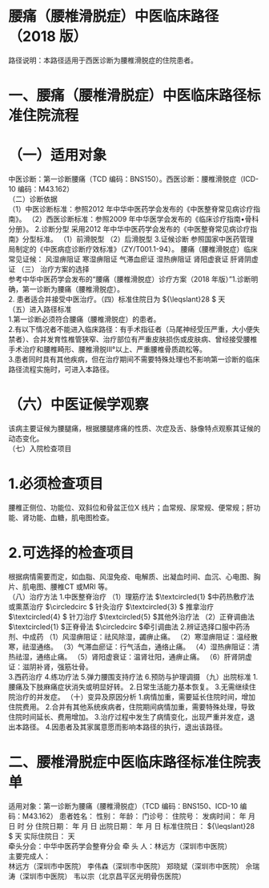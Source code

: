 # 腰痛（腰椎滑脱症）中医临床路径  （2018 版）  
路径说明：本路径适用于西医诊断为腰椎滑脱症的住院患者。  
# 一、腰痛（腰椎滑脱症）中医临床路径标准住院流程  
# （一）适用对象  
中医诊断：第一诊断腰痛（TCD 编码：BNS150）。西医诊断：腰椎滑脱症（ICD-10 编码：M43.162）  
（二）诊断依据  
（1）中医诊断标准：参照2012 年中华中医药学会发布的《中医整脊常见病诊疗指南》。 （2）西医诊断标准：参照2009 年中华医学会发布的《临床诊疗指南•骨科分册》。 2.诊断分型 采用2012 年中华中医药学会发布的《中医整脊常见病诊疗指南》分型标准。 （1）前滑脱型 （2）后滑脱型 3.证候诊断   参照国家中医药管理局制定的《中医病症诊断疗效标准》（ZY/T001.1-94）。 腰痛（腰椎滑脱症）临床常见证候： 风湿痹阻证   寒湿痹阻证   气滞血瘀证   湿热痹阻证   肾阳虚衰证   肝肾阴虚证   （三） 治疗方案的选择  
参考中华中医药学会发布的“腰痛（腰椎滑脱症）诊疗方案（2018 年版）”1.诊断明确，第一诊断为腰痛（腰椎滑脱症）。  
2. 患者适合并接受中医治疗。（四）标准住院日为 ${\leqslant}28 $ 天  
（五）进入路径标准  
1.第一诊断必须符合腰痛（腰椎滑脱症）的患者。  
2.有以下情况者不能进入临床路径：有手术指征者（马尾神经受压严重，大小便失禁者）、合并发育性椎管狭窄、治疗部位有严重皮肤损伤或皮肤病、曾经接受腰椎手术治疗和腰椎畸形、腰椎滑脱III°以上、严重腰椎骨质疏松等。  
3.患者同时具有其他疾病，但在治疗期间不需要特殊处理也不影响第一诊断的临床路径流程实施时，可进入本路径。  
# （六）中医证候学观察  
该病主要证候为腰腿痛，根据腰腿疼痛的性质、次症及舌、脉像特点观察其证候的动态变化。  
（七）入院检查项目  
# 1.必须检查项目  
腰椎正侧位、功能位、双斜位和骨盆正位X 线片；血常规、尿常规、便常规；肝功能、肾功能、血糖，肌电图检查。  
# 2.可选择的检查项目  
根据病情需要而定，如血脂、风湿免疫、电解质、出凝血时间、血沉、心电图、胸片、肌电图、腰椎CT 或MRI 等。  
（八）治疗方法 1.中医整脊治疗  （1）理筋疗法 $\textcircled{1} $中药热敷疗法或熏蒸治疗 $\circledcirc $ 针灸治疗  $\textcircled{3} $ 推拿治疗  $\textcircled{4} $ 针刀治疗  $\textcircled{5} $其他外治疗法 （2）正脊调曲法 $\textcircled{1} $正脊骨法 $\circledcirc $牵引调曲法 2.辨证选择口服中药汤剂、中成药 （1）风湿痹阻证：祛风除湿，蠲痹止痛。 （2）寒湿痹阻证：温经散寒，祛湿通络。 （3）气滞血瘀证：行气活血，通络止痛。  （4）湿热痹阻证：清热祛湿，通络止痛。 （5）肾阳虚衰证：温肾壮阳，通痹止痛。 （6）肝肾阴虚证：滋阴补肾，强筋壮骨。  
3.西药治疗  4.练功疗法 5.弹力腰围支持疗法 6.预防与护理调摄  （九）出院标准 1.腰痛及下肢麻痛症状消失或明显好转。 2.日常生活能力基本恢复。 3.无需继续住院治疗的并发症。 （十）变异及原因分析 1.病情加重，需要延长住院时间，增加住院费用。 2.合并有其他系统疾病者，住院期间病情加重，需要特殊处理，导致住院时间延长、费用增加。 3.治疗过程中发生了病情变化，出现严重并发症，退出本路径。 4.因患者及其家属意愿而影响本路径的执行，退出该路径。  
# 二、腰椎滑脱症中医临床路径标准住院表单  
适用对象：第一诊断为腰痛（腰椎滑脱症）（TCD 编码：BNS150、ICD-10 编码：M43.162） 患者姓名：          性别：    年龄：    门诊号：         住院号：            发病时间：   年  月  日  时  分  住院日期：   年  月  日 出院日期：   年  月   日      标准住院日： ${\leqslant}28 $ 天              实际住院日：      天  
牵头分会：中华中医药学会整脊分会 牵 头 人：林远方（深圳市中医院）  
主要完成人：  
林远方（深圳市中医院） 李伟森（深圳市中医院） 郑晓斌（深圳市中医院） 佘瑞涛（深圳市中医院） 韦以宗（北京昌平区光明骨伤医院）  